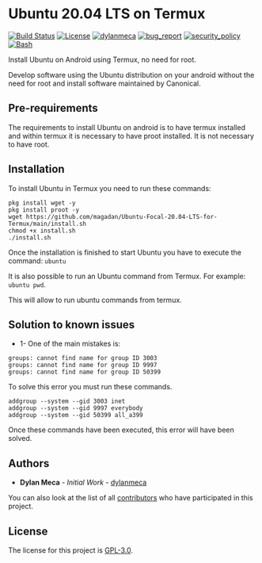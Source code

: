 # Ubuntu 20.04 LTS on Termux
[![Build Status](https://img.shields.io/github/stars/dylanmeca/ubuntu-android.svg)](https://github.com/dylanmeca/ubuntu-termux)
[![License](https://img.shields.io/github/license/dylanmeca/ubuntu-android.svg)](https://github.com/dylanmeca/ubuntu-termux/blob/main/LICENSE)
[![dylanmeca](https://img.shields.io/badge/author-dylanmeca-green.svg)](https://github.com/dylanmeca)
[![bug_report](https://img.shields.io/badge/bug-report-red.svg)](https://github.com/dylanmeca/ubuntu-termux/blob/main/.github/ISSUE_TEMPLATE/bug_report.md)
[![security_policy](https://img.shields.io/badge/security-policy-cyan.svg)](https://github.com/dylanmeca/ubuntu-termux/blob/main/SECURITY.md)
[![Bash](https://img.shields.io/badge/language-Bash-blue.svg)](https://www.gnu.org/software/bash/)

Install Ubuntu on Android using Termux, no need for root.

Develop software using the Ubuntu distribution on your android without the need for root and install software maintained by Canonical.

## Pre-requirements

The requirements to install Ubuntu on android is to have termux installed and within termux it is necessary to have proot installed. It is not necessary to have root.

## Installation

To install Ubuntu in Termux you need to run these commands:

```shell
pkg install wget -y
pkg install proot -y
wget https://github.com/magadan/Ubuntu-Focal-20.04-LTS-for-Termux/main/install.sh
chmod +x install.sh
./install.sh
```

Once the installation is finished to start Ubuntu you have to execute the command: ```ubuntu```

It is also possible to run an Ubuntu command from Termux. For example: ```ubuntu pwd```.

This will allow to run ubuntu commands from termux.

## Solution to known issues

* 1- One of the main mistakes is:

```text
groups: cannot find name for group ID 3003
groups: cannot find name for group ID 9997
groups: cannot find name for group ID 50399
```

To solve this error you must run these commands.

```shell
addgroup --system --gid 3003 inet
addgroup --system --gid 9997 everybody
addgroup --system --gid 50399 all_a399
```

Once these commands have been executed, this error will have been solved.

## Authors

* **Dylan Meca** - *Initial Work* - [dylanmeca](https://github.com/dylanmeca)

You can also look at the list of all [contributors](https://github.com/dylanmeca/ubuntu-termux/contributors) who have participated in this project.

## License

The license for this project is [GPL-3.0](https://github.com/dylanmeca/ubuntu-termux/blob/main/LICENSE).
